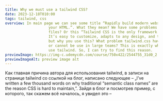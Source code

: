 ```yaml
---
title: Why we must use a tailwind CSS?
date: 2023-12-18T010:00
tags: tailwind, css
overview: In main page we can see some title “Rapidly build modern websites without ever leaving
					your HTML.”. What they mean? We have some problems witch writing CSS in separate .CSS
					files? Or this “Tailwind CSS is the only framework that I've seen scale on large teams.
					It’s easy to customize, adapts to any design, and the build size is tiny.”, okay, maybe,
					but why you use this? What problem tailwind.css have to resolve? Native CSS can’t scale
					or cannot be use in large teams? This is exactly what I can't understand, why we should
					use tailwind. So, I can try to find this reason.
previewImage: https://img-c.udemycdn.com/course/750x422/2544755_31d0_2.jpg
previewImageAlt: preview image alt
---
```


Как главная причина автора для использования tailwind, в записи на странице tailwind со
ссылкой на блог, написано следующее – „I’ve written a few thousand words on why
traditional “semantic class names” are the reason CSS is hard to maintain,”. Зайдя в
блог и посмотрев пример, с которого, так скажем всё началось, я увидел это –
